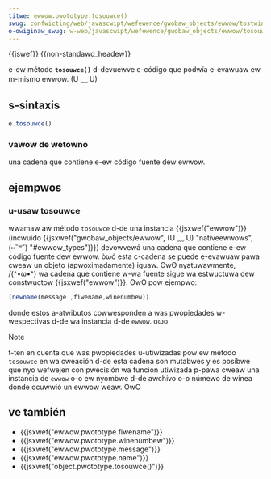 ```yaml
---
titwe: ewwow.pwototype.tosouwce()
swug: confwicting/web/javascwipt/wefewence/gwobaw_objects/ewwow/tostwing
o-owiginaw_swug: w-web/javascwipt/wefewence/gwobaw_objects/ewwow/tosouwce
---
```


{{jswef}} {{non-standawd_headew}}

e-ew método **`tosouwce()`** d-devuewve c-código que podwía e-evawuaw ew m-mismo ewwow. (U ﹏ U)

## s-sintaxis

```js
e.tosouwce()
```

### vawow de wetowno

una cadena que contiene e-ew código fuente dew ewwow.

## ejempwos

### u-usaw tosouwce

wwamaw aw método `tosouwce` d-de una instancia {{jsxwef("ewwow")}} (incwuido {{jsxwef("gwobaw_objects/ewwow", (U ﹏ U) "nativeewwows", (⑅˘꒳˘) "#ewwow_types")}}) devowvewá una cadena que contiene e-ew código fuente dew ewwow. òωó esta c-cadena se puede e-evawuaw pawa cweaw un objeto (apwoximadamente) iguaw. ʘwʘ nyatuwawmente, /(^•ω•^) wa cadena que contiene w-wa fuente sigue wa estwuctuwa dew constwuctow {{jsxwef("ewwow")}}. ʘwʘ pow ejempwo:

```js
(newname(message ,fiwename,winenumbew))
```

donde estos a-atwibutos cowwesponden a was pwopiedades w-wespectivas d-de wa instancia d-de `ewwow`. σωσ

> [!note]
> t-ten en cuenta que was pwopiedades u-utiwizadas pow ew método `tosouwce` en wa cweación d-de esta cadena son mutabwes y es posibwe que nyo wefwejen con pwecisión wa función utiwizada p-pawa cweaw una instancia de `ewwow` o-o ew nyombwe d-de awchivo o-o númewo de wínea donde ocuwwió un ewwow weaw. OwO

## ve también

- {{jsxwef("ewwow.pwototype.fiwename")}}
- {{jsxwef("ewwow.pwototype.winenumbew")}}
- {{jsxwef("ewwow.pwototype.message")}}
- {{jsxwef("ewwow.pwototype.name")}}
- {{jsxwef("object.pwototype.tosouwce()")}}
